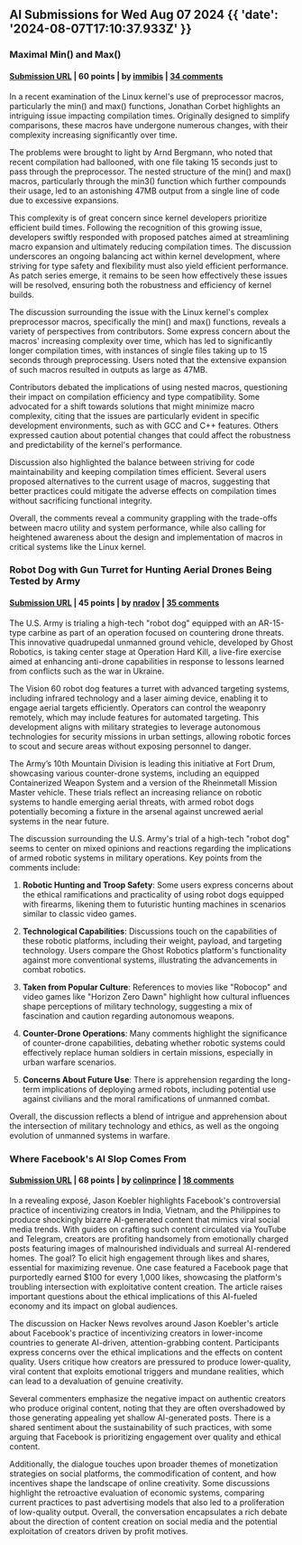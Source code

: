## AI Submissions for Wed Aug 07 2024 {{ 'date': '2024-08-07T17:10:37.933Z' }}

### Maximal Min() and Max()

#### [Submission URL](https://lwn.net/SubscriberLink/983965/3266dc25bf5c68d7/) | 60 points | by [immibis](https://news.ycombinator.com/user?id=immibis) | [34 comments](https://news.ycombinator.com/item?id=41182917)

In a recent examination of the Linux kernel's use of preprocessor macros, particularly the min() and max() functions, Jonathan Corbet highlights an intriguing issue impacting compilation times. Originally designed to simplify comparisons, these macros have undergone numerous changes, with their complexity increasing significantly over time. 

The problems were brought to light by Arnd Bergmann, who noted that recent compilation had ballooned, with one file taking 15 seconds just to pass through the preprocessor. The nested structure of the min() and max() macros, particularly through the min3() function which further compounds their usage, led to an astonishing 47MB output from a single line of code due to excessive expansions. 

This complexity is of great concern since kernel developers prioritize efficient build times. Following the recognition of this growing issue, developers swiftly responded with proposed patches aimed at streamlining macro expansion and ultimately reducing compilation times. The discussion underscores an ongoing balancing act within kernel development, where striving for type safety and flexibility must also yield efficient performance. As patch series emerge, it remains to be seen how effectively these issues will be resolved, ensuring both the robustness and efficiency of kernel builds.

The discussion surrounding the issue with the Linux kernel's complex preprocessor macros, specifically the min() and max() functions, reveals a variety of perspectives from contributors. Some express concern about the macros' increasing complexity over time, which has led to significantly longer compilation times, with instances of single files taking up to 15 seconds through preprocessing. Users noted that the extensive expansion of such macros resulted in outputs as large as 47MB.

Contributors debated the implications of using nested macros, questioning their impact on compilation efficiency and type compatibility. Some advocated for a shift towards solutions that might minimize macro complexity, citing that the issues are particularly evident in specific development environments, such as with GCC and C++ features. Others expressed caution about potential changes that could affect the robustness and predictability of the kernel's performance.

Discussion also highlighted the balance between striving for code maintainability and keeping compilation times efficient. Several users proposed alternatives to the current usage of macros, suggesting that better practices could mitigate the adverse effects on compilation times without sacrificing functional integrity.

Overall, the comments reveal a community grappling with the trade-offs between macro utility and system performance, while also calling for heightened awareness about the design and implementation of macros in critical systems like the Linux kernel.

### Robot Dog with Gun Turret for Hunting Aerial Drones Being Tested by Army

#### [Submission URL](https://www.twz.com/land/robot-dog-with-gun-turret-for-hunting-aerial-drones-being-tested-by-army) | 45 points | by [nradov](https://news.ycombinator.com/user?id=nradov) | [35 comments](https://news.ycombinator.com/item?id=41186675)

The U.S. Army is trialing a high-tech "robot dog" equipped with an AR-15-type carbine as part of an operation focused on countering drone threats. This innovative quadrupedal unmanned ground vehicle, developed by Ghost Robotics, is taking center stage at Operation Hard Kill, a live-fire exercise aimed at enhancing anti-drone capabilities in response to lessons learned from conflicts such as the war in Ukraine. 

The Vision 60 robot dog features a turret with advanced targeting systems, including infrared technology and a laser aiming device, enabling it to engage aerial targets efficiently. Operators can control the weaponry remotely, which may include features for automated targeting. This development aligns with military strategies to leverage autonomous technologies for security missions in urban settings, allowing robotic forces to scout and secure areas without exposing personnel to danger.

The Army’s 10th Mountain Division is leading this initiative at Fort Drum, showcasing various counter-drone systems, including an equipped Containerized Weapon System and a version of the Rheinmetall Mission Master vehicle. These trials reflect an increasing reliance on robotic systems to handle emerging aerial threats, with armed robot dogs potentially becoming a fixture in the arsenal against uncrewed aerial systems in the near future.

The discussion surrounding the U.S. Army's trial of a high-tech "robot dog" seems to center on mixed opinions and reactions regarding the implications of armed robotic systems in military operations. Key points from the comments include:

1. **Robotic Hunting and Troop Safety**: Some users express concerns about the ethical ramifications and practicality of using robot dogs equipped with firearms, likening them to futuristic hunting machines in scenarios similar to classic video games.

2. **Technological Capabilities**: Discussions touch on the capabilities of these robotic platforms, including their weight, payload, and targeting technology. Users compare the Ghost Robotics platform's functionality against more conventional systems, illustrating the advancements in combat robotics.

3. **Taken from Popular Culture**: References to movies like "Robocop" and video games like "Horizon Zero Dawn" highlight how cultural influences shape perceptions of military technology, suggesting a mix of fascination and caution regarding autonomous weapons.

4. **Counter-Drone Operations**: Many comments highlight the significance of counter-drone capabilities, debating whether robotic systems could effectively replace human soldiers in certain missions, especially in urban warfare scenarios.

5. **Concerns About Future Use**: There is apprehension regarding the long-term implications of deploying armed robots, including potential use against civilians and the moral ramifications of unmanned combat.

Overall, the discussion reflects a blend of intrigue and apprehension about the intersection of military technology and ethics, as well as the ongoing evolution of unmanned systems in warfare.

### Where Facebook's AI Slop Comes From

#### [Submission URL](https://www.404media.co/where-facebooks-ai-slop-comes-from/) | 68 points | by [colinprince](https://news.ycombinator.com/user?id=colinprince) | [18 comments](https://news.ycombinator.com/item?id=41179197)

In a revealing exposé, Jason Koebler highlights Facebook's controversial practice of incentivizing creators in India, Vietnam, and the Philippines to produce shockingly bizarre AI-generated content that mimics viral social media trends. With guides on crafting such content circulated via YouTube and Telegram, creators are profiting handsomely from emotionally charged posts featuring images of malnourished individuals and surreal AI-rendered homes. The goal? To elicit high engagement through likes and shares, essential for maximizing revenue. One case featured a Facebook page that purportedly earned $100 for every 1,000 likes, showcasing the platform's troubling intersection with exploitative content creation. The article raises important questions about the ethical implications of this AI-fueled economy and its impact on global audiences.

The discussion on Hacker News revolves around Jason Koebler's article about Facebook's practice of incentivizing creators in lower-income countries to generate AI-driven, attention-grabbing content. Participants express concerns over the ethical implications and the effects on content quality. Users critique how creators are pressured to produce lower-quality, viral content that exploits emotional triggers and mundane realities, which can lead to a devaluation of genuine creativity.

Several commenters emphasize the negative impact on authentic creators who produce original content, noting that they are often overshadowed by those generating appealing yet shallow AI-generated posts. There is a shared sentiment about the sustainability of such practices, with some arguing that Facebook is prioritizing engagement over quality and ethical content.

Additionally, the dialogue touches upon broader themes of monetization strategies on social platforms, the commodification of content, and how incentives shape the landscape of online creativity. Some discussions highlight the retroactive evaluation of economic systems, comparing current practices to past advertising models that also led to a proliferation of low-quality output. Overall, the conversation encapsulates a rich debate about the direction of content creation on social media and the potential exploitation of creators driven by profit motives.

